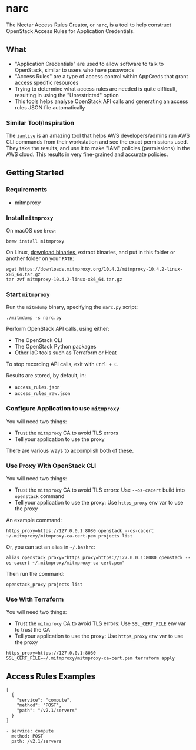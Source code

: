# narc

The Nectar Access Rules Creator, or `narc`, is a tool to help construct OpenStack Access Rules for Application Credentials.

## What

- "Application Credentials" are used to allow software to talk to OpenStack, similar to users who have passwords
- "Access Rules" are a type of access control within AppCreds that grant access specific resources
- Trying to determine what access rules are needed is quite difficult, resulting in using the "Unrestricted" option
- This tools helps analyse OpenStack API calls and generating an access rules JSON file automatically

### Similar Tool/Inspiration

The [`iamlive`](https://github.com/iann0036/iamlive) is an amazing tool that helps AWS developers/admins run AWS CLI commands from their workstation and see the exact permissions used. They take the results, and use it to make "IAM" policies (permissions) in the AWS cloud. This results in very fine-grained and accurate policies.

## Getting Started

### Requirements

- mitmproxy

### Install `mitmproxy`

On macOS use `brew`:

```
brew install mitmproxy
```

On Linux, [download binaries](https://mitmproxy.org/), extract binaries, and put in this folder or another folder on your `PATH`:

```
wget https://downloads.mitmproxy.org/10.4.2/mitmproxy-10.4.2-linux-x86_64.tar.gz
tar zvf mitmproxy-10.4.2-linux-x86_64.tar.gz
```

### Start `mitmproxy`

Run the `mitmdump` binary, specifying the `narc.py` script:

```
./mitmdump -s narc.py
```

Perform OpenStack API calls, using either:

- The OpenStack CLI
- The OpenStack Python packages
- Other IaC tools such as Terraform or Heat

To stop recording API calls, exit with `Ctrl + C`.

Results are stored, by default, in:

- `access_rules.json`
- `access_rules_raw.json`

### Configure Application to use `mitmproxy`

You will need two things:

- Trust the `mitmproxy` CA to avoid TLS errors
- Tell your application to use the proxy

There are various ways to accomplish both of these.

### Use Proxy With OpenStack CLI

You will need two things:

- Trust the `mitmproxy` CA to avoid TLS errors: Use `--os-cacert` build into `openstack` command
- Tell your application to use the proxy: Use `https_proxy` env var to use the proxy

An example command:

```
https_proxy=https://127.0.0.1:8080 openstack --os-cacert ~/.mitmproxy/mitmproxy-ca-cert.pem projects list
```

Or, you can set an alias in `~/.bashrc`:

```
alias openstack_proxy="https_proxy=https://127.0.0.1:8080 openstack --os-cacert ~/.mitmproxy/mitmproxy-ca-cert.pem"
```

Then run the command:

```
openstack_proxy projects list
```

### Use With Terraform

You will need two things:

- Trust the `mitmproxy` CA to avoid TLS errors: Use `SSL_CERT_FILE` env var to trust the CA
- Tell your application to use the proxy: Use `https_proxy` env var to use the proxy


```
https_proxy=https://127.0.0.1:8080 SSL_CERT_FILE=~/.mitmproxy/mitmproxy-ca-cert.pem terraform apply
```

## Access Rules Examples

```
[
  {
    "service": "compute",
    "method": "POST",
    "path": "/v2.1/servers"
  }
]
```

```
- service: compute
  method: POST
  path: /v2.1/servers
```
